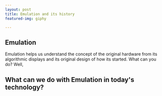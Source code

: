 ```yaml
---
layout: post
title: Emulation and its history
featured-img: giphy

---
```

## Emulation

Emulation helps us understand the concept of the original hardware from its algorithmic displays and its original design of how its started. What can you do? Well,


## What can we do with Emulation in today's technology?
